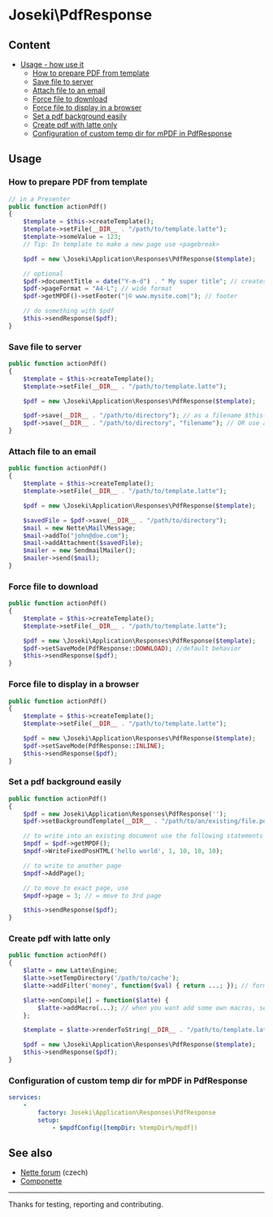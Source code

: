 # Joseki\PdfResponse

## Content

- [Usage - how use it](#usage)
    - [How to prepare PDF from template](#how-to-prepare-pdf-from-template)
    - [Save file to server](#save-file-to-server)
    - [Attach file to an email](#attach-file-to-an-email)
    - [Force file to download](#force-file-to-download)
	- [Force file to display in a browser](#force-file-to-display-in-a-browser)
	- [Set a pdf background easily](#set-a-pdf-background-easily)
	- [Create pdf with latte only](#create-pdf-with-latte-only)
	- [Configuration of custom temp dir for mPDF in PdfResponse](#configuration-of-custom-temp-dir-for-mpdf-in-pdfresponse)

## Usage

### How to prepare PDF from template

```php
// in a Presenter
public function actionPdf()
{
    $template = $this->createTemplate();
    $template->setFile(__DIR__ . "/path/to/template.latte");
    $template->someValue = 123;
    // Tip: In template to make a new page use <pagebreak>

    $pdf = new \Joseki\Application\Responses\PdfResponse($template);

    // optional
    $pdf->documentTitle = date("Y-m-d") . " My super title"; // creates filename 2012-06-30-my-super-title.pdf
    $pdf->pageFormat = "A4-L"; // wide format
    $pdf->getMPDF()->setFooter("|© www.mysite.com|"); // footer

    // do something with $pdf
    $this->sendResponse($pdf);
}
```

### Save file to server

```php
public function actionPdf()
{
    $template = $this->createTemplate();
    $template->setFile(__DIR__ . "/path/to/template.latte");

    $pdf = new \Joseki\Application\Responses\PdfResponse($template);

    $pdf->save(__DIR__ . "/path/to/directory"); // as a filename $this->documentTitle will be used
    $pdf->save(__DIR__ . "/path/to/directory", "filename"); // OR use a custom name
}
```

### Attach file to an email

```php
public function actionPdf()
{
    $template = $this->createTemplate();
    $template->setFile(__DIR__ . "/path/to/template.latte");

    $pdf = new \Joseki\Application\Responses\PdfResponse($template);

    $savedFile = $pdf->save(__DIR__ . "/path/to/directory");
    $mail = new Nette\Mail\Message;
    $mail->addTo("john@doe.com");
    $mail->addAttachment($savedFile);
    $mailer = new SendmailMailer();
    $mailer->send($mail);
}
```

### Force file to download

```php
public function actionPdf()
{
    $template = $this->createTemplate();
    $template->setFile(__DIR__ . "/path/to/template.latte");

    $pdf = new \Joseki\Application\Responses\PdfResponse($template);
    $pdf->setSaveMode(PdfResponse::DOWNLOAD); //default behavior
    $this->sendResponse($pdf);
}
```

### Force file to display in a browser

```php
public function actionPdf()
{
    $template = $this->createTemplate();
    $template->setFile(__DIR__ . "/path/to/template.latte");

    $pdf = new \Joseki\Application\Responses\PdfResponse($template);
    $pdf->setSaveMode(PdfResponse::INLINE);
    $this->sendResponse($pdf);
}
```

### Set a pdf background easily

```php
public function actionPdf()
{
    $pdf = new Joseki\Application\Responses\PdfResponse('');
    $pdf->setBackgroundTemplate(__DIR__ . "/path/to/an/existing/file.pdf");

    // to write into an existing document use the following statements
    $mpdf = $pdf->getMPDF();
    $mpdf->WriteFixedPosHTML('hello world', 1, 10, 10, 10);

    // to write to another page
    $mpdf->AddPage();

    // to move to exact page, use
    $mpdf->page = 3; // = move to 3rd page

    $this->sendResponse($pdf);
}
```

### Create pdf with latte only

```php
public function actionPdf()
{
    $latte = new Latte\Engine;
    $latte->setTempDirectory('/path/to/cache');
    $latte->addFilter('money', function($val) { return ...; }); // formerly registerHelper()

    $latte->onCompile[] = function($latte) {
        $latte->addMacro(...); // when you want add some own macros, see http://goo.gl/d5A1u2
    };

    $template = $latte->renderToString(__DIR__ . "/path/to/template.latte");

    $pdf = new \Joseki\Application\Responses\PdfResponse($template);
    $this->sendResponse($pdf);
}
```

### Configuration of custom temp dir for mPDF in PdfResponse

```yml
services:
    -
        factory: Joseki\Application\Responses\PdfResponse
        setup:
            - $mpdfConfig([tempDir: %tempDir%/mpdf])
```


See also
---

- [Nette forum](https://forum.nette.org/cs/3726-addon-pdfresponse-pdfresponse) (czech)
- [Componette](https://componette.com/joseki/pdfresponse/)



-----

Thanks for testing, reporting and contributing.
